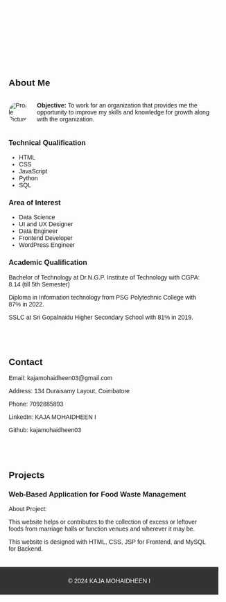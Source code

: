 <!DOCTYPE html>
<html lang="en">
<head>
  <meta charset="UTF-8">
  <meta name="viewport" content="width=device-width, initial-scale=1.0">
  <title>KAJA MOHAIDHEEN I</title>
  <style>
    body {
      font-family: Arial, sans-serif;
      margin: 0;
      padding: 0;
    }

    header {
      background-color: #333;
      color: #fff;
      padding: 20px;
      text-align: center;
    }

    nav ul {
      list-style-type: none;
      margin: 0;
      padding: 0;
      text-align: center;
    }

    nav ul li {
      display: inline;
      margin-right: 20px;
    }

    nav ul li a {
      color: #fff;
      text-decoration: none;
    }

    section {
      padding: 20px;
    }

    .about-section {
      display: flex;
      align-items: center;
      margin-bottom: 20px;
    }

    .about-section img {
      max-width: 150px;
      border-radius: 50%;
      margin-right: 20px;
    }

    footer {
      background-color: #333;
      color: #fff;
      text-align: center;
      padding: 10px;
    }
  </style>
</head>
<body>
  <header>
    <h1 style="color:white;">KAJA MOHAIDHEEN I</h1>
    <nav>
      <ul>
        <li><a href="#about">About</a></li>
        <li><a href="#contact">Contact</a></li>
        <li><a href="#projects">Projects</a></li>
      </ul>
    </nav>
  </header>

  <section id="about">
    <h2>About Me</h2>
    <div class="about-section">
      <img src="your-image-url.jpg" alt="Profile Picture">
      <div>
        <p><strong>Objective:</strong> To work for an organization that provides me the opportunity to improve my skills and knowledge for growth along with the organization.</p>
      </div>
    </div>
    <h3>Technical Qualification</h3>
    <ul>
      <li>HTML</li>
      <li>CSS</li>
      <li>JavaScript</li>
      <li>Python</li>
      <li>SQL</li>
    </ul>
    <h3>Area of Interest</h3>
    <ul>
      <li>Data Science</li>
      <li>UI and UX Designer</li>
      <li>Data Engineer</li>
      <li>Frontend Developer</li>
      <li>WordPress Engineer</li>
    </ul>
    <h3>Academic Qualification</h3>
    <p>Bachelor of Technology at Dr.N.G.P. Institute of Technology with CGPA: 8.14 (till 5th Semester)</p>
    <p>Diploma in Information technology from PSG Polytechnic College with 87% in 2022.</p>
    <p>SSLC at Sri Gopalnaidu Higher Secondary School with 81% in 2019.</p>
  </section>

  <section id="contact">
    <h2>Contact</h2>
    <p>Email: kajamohaidheen03@gmail.com</p>
    <p>Address: 134 Duraisamy Layout, Coimbatore</p>
    <p>Phone: 7092885893</p>
    <p>LinkedIn: KAJA MOHAIDHEEN I</p>
    <p>Github: kajamohaidheen03</p>
  </section>

  <section id="projects">
    <h2>Projects</h2>
    <h3>Web-Based Application for Food Waste Management</h3>
    <p>About Project:</p>
    <p>This website helps or contributes to the collection of excess or leftover foods from marriage halls or function venues and wherever it may be.</p>
    <p>This website is designed with HTML, CSS, JSP for Frontend, and MySQL for Backend.</p>
  </section>

  <footer>
    <p>&copy; 2024 KAJA MOHAIDHEEN I</p>
  </footer>
</body>
</html>

